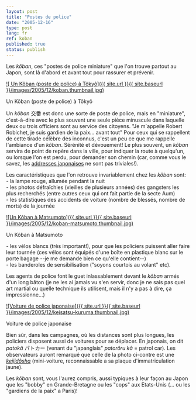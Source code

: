 ```yaml
---
layout: post
title: "Postes de police"
date: "2005-12-16"
type: post
lang: fr
ref: koban
published: true
status: publish
---
```




Les _kôban_, ces "postes de police miniature" que l'on trouve partout au Japon, sont là d'abord et avant tout pour rassurer et prévenir.

 

[![ Un Kôban (poste de police) à Tôkyô]({{ site.url }}{{ site.baseurl }}/images/2005/12/koban.thumbnail.jpg)](http://www.japonophile.com/wp-content/uploads/2004-2006/koban.jpg " Un Kôban (poste de police) à Tôkyô")

Un Kôban (poste de police) à Tôkyô

Un _kôban_ 交番 est donc une sorte de poste de police, mais en "miniature", c'est-à-dire avec le plus souvent une seule pièce minuscule dans laquelle deux ou trois officiers sont au service des citoyens. "Je m´appelle Robert Robichet, je suis gardien de la paix... avant tout" Pour ceux qui se rappellent de cette tirade célèbre des inconnus, c'est un peu ce que me rappelle l'ambiance d'un _kôban_. Sérénité et dévouement! Le plus souvent, un _kôban_ servira de point de repère dans la ville, pour indiquer la route à quelqu'un, ou lorsque l'on est perdu, pour demander son chemin (car, comme vous le savez, les [addresses japonaises](http://www.japonophile.com/article_adresses_fr.html) ne sont pas triviales!).

Les caractéristiques que l'on retrouve invariablement chez les _kôban_ sont:  
\- la lampe rouge, allumée pendant la nuit  
\- les photos défraîchies (vieilles de plusieurs années) des gangsters les plus recherchés (entre autres ceux qui ont fait partie de la secte Aum)  
\- les statistiques des accidents de voiture (nombre de blessés, nombre de morts) de la journée

[![Un Kôban à Matsumoto]({{ site.url }}{{ site.baseurl }}/images/2005/12/koban-matsumoto.thumbnail.jpg)](http://www.japonophile.com/wp-content/uploads/2004-2006/koban-matsumoto.jpg "Un Kôban à Matsumoto")

Un Kôban à Matsumoto

\- les vélos blancs (très important!), pour que les policiers puissent aller faire leur tournée (ces vélos sont équipés d'une boîte en plastique blanc sur le porte bagage --je me demande bien ce qu'elle contient--)  
\- les banderoles de sensibilisation ("soyons courtois au volant" etc).

Les agents de police font le guet inlassablement devant le _kôban_ armés d'un long bâton (je ne les ai jamais vu s'en servir, donc je ne sais pas quel art martial ou quelle technique ils utilisent, mais il n'y a pas à dire, ça impressionne...)

[![Voiture de police japonaise]({{ site.url }}{{ site.baseurl }}/images/2005/12/keisatsu-kuruma.thumbnail.jpg)](http://www.japonophile.com/wp-content/uploads/2004-2006/keisatsu-kuruma.jpg "Voiture de police japonaise")

Voiture de police japonaise

Bien sûr, dans les campagnes, où les distances sont plus longues, les policiers disposent aussi de voitures pour se déplacer. En japonais, on dit _patokâ_ パトカー (venant du "japanglais" _patorôru kâ_ = patrol car). Les observateurs auront remarqué que celle de la photo ci-contre est une _[keijidôsha](http://www.japonophile.com/article_keijidosha_fr.html)_ (mini-voiture, reconnaissable a sa plaque d'immatriculation jaune).

Les _kôban_ sont, vous l'aurez compris, aussi typiques à leur façon au Japon que les "bobby" en Grande-Bretagne ou les "cops" aux Etats-Unis (... ou les "gardiens de la paix" a Paris)!


